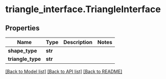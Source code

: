 # triangle_interface.TriangleInterface

## Properties
Name | Type | Description | Notes
------------ | ------------- | ------------- | -------------
**shape_type** | **str** |  | 
**triangle_type** | **str** |  | 

[[Back to Model list]](../README.md#documentation-for-models) [[Back to API list]](../README.md#documentation-for-api-endpoints) [[Back to README]](../README.md)


